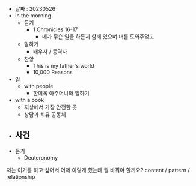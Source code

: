 - 날짜 : 20230526
- in the morning
	- 듣기
		- 1 Chronicles 16-17
			- 네가 무슨 일을 하든지 함께 있으며 너를 도와주었고
	- 말하기
		-  배우자 / 동역자 
	- 찬양
		- This is my father's world
		- 10,000 Reasons
- 일
	- with people
		- 한미옥 아주머니와 일하기
- with a book
	- 지상에서 가장 안전한 곳
	- 상담과 치유 공동체
- 사건
	- 
- 듣기
	- Deuteronomy  


저는 이거를 하고 싶어서 어제 이렇게 했는데 뭘 바꿔야 할까요?
content / pattern / relationship